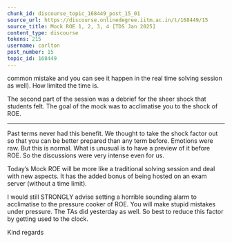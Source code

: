 ```yaml
---
chunk_id: discourse_topic_168449_post_15_01
source_url: https://discourse.onlinedegree.iitm.ac.in/t/168449/15
source_title: Mock ROE 1, 2, 3, 4 [TDS Jan 2025]
content_type: discourse
tokens: 215
username: carlton
post_number: 15
topic_id: 168449
---
```


 common mistake and you can see it happen in the real time solving session as well).
How limited the time is.

The second part of the session was a debrief for the sheer shock that students felt. The goal of the mock was to acclimatise you to the shock of ROE.

---

Past terms never had this benefit. We thought to take the shock factor out so that you can be better prepared than any term before. Emotions were raw. But this is normal. What is unusual is to have a preview of it before ROE. So the discussions were very intense even for us.

Today’s Mock ROE will be more like a traditional solving session and deal with new aspects. It has the added bonus of being hosted on an exam server (without a time limit).

I would still STRONGLY advise setting a horrible sounding alarm to acclimatise to the pressure cooker of ROE. You will make stupid mistakes under pressure. The TAs did yesterday as well. So best to reduce this factor by getting used to the clock.

Kind regards
